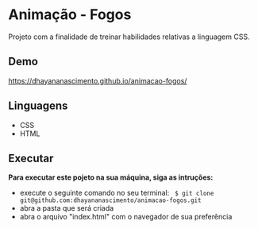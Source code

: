 # Animação - Fogos
Projeto com a finalidade de treinar habilidades relativas a linguagem CSS.

## Demo
https://dhayananascimento.github.io/animacao-fogos/   
        
## Linguagens
* CSS
* HTML

## Executar
**Para executar este pojeto na sua máquina, siga as intruções:**
* execute o seguinte comando no seu terminal: 
``` $ git clone git@github.com:dhayananascimento/animacao-fogos.git```
* abra a pasta que será  criada
* abra o arquivo "index.html" com o navegador de sua preferência
